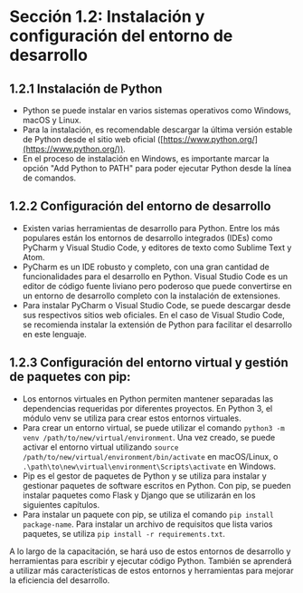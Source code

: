 # Sección 1.2: Instalación y configuración del entorno de desarrollo

## 1.2.1 Instalación de Python

- Python se puede instalar en varios sistemas operativos como Windows, macOS y Linux.
- Para la instalación, es recomendable descargar la última versión estable de Python desde el sitio web oficial ([https://www.python.org/](https://www.python.org/)).
- En el proceso de instalación en Windows, es importante marcar la opción "Add Python to PATH" para poder ejecutar Python desde la línea de comandos.

## 1.2.2 Configuración del entorno de desarrollo

- Existen varias herramientas de desarrollo para Python. Entre los más populares están los entornos de desarrollo integrados (IDEs) como PyCharm y Visual Studio Code, y editores de texto como Sublime Text y Atom.
- PyCharm es un IDE robusto y completo, con una gran cantidad de funcionalidades para el desarrollo en Python. Visual Studio Code es un editor de código fuente liviano pero poderoso que puede convertirse en un entorno de desarrollo completo con la instalación de extensiones.
- Para instalar PyCharm o Visual Studio Code, se puede descargar desde sus respectivos sitios web oficiales. En el caso de Visual Studio Code, se recomienda instalar la extensión de Python para facilitar el desarrollo en este lenguaje.

## 1.2.3 Configuración del entorno virtual y gestión de paquetes con pip:

- Los entornos virtuales en Python permiten mantener separadas las dependencias requeridas por diferentes proyectos. En Python 3, el módulo venv se utiliza para crear estos entornos virtuales.
- Para crear un entorno virtual, se puede utilizar el comando `python3 -m venv /path/to/new/virtual/environment`.
Una vez creado, se puede activar el entorno virtual utilizando `source /path/to/new/virtual/environment/bin/activate` en macOS/Linux, o `.\path\to\new\virtual\environment\Scripts\activate` en Windows.
- Pip es el gestor de paquetes de Python y se utiliza para instalar y gestionar paquetes de software escritos en Python. Con pip, se pueden instalar paquetes como Flask y Django que se utilizarán en los siguientes capítulos.
- Para instalar un paquete con pip, se utiliza el comando `pip install package-name`. Para instalar un archivo de requisitos que lista varios paquetes, se utiliza `pip install -r requirements.txt`.

A lo largo de la capacitación, se hará uso de estos entornos de desarrollo y herramientas para escribir y ejecutar código Python. También se aprenderá a utilizar más características de estos entornos y herramientas para mejorar la eficiencia del desarrollo.
